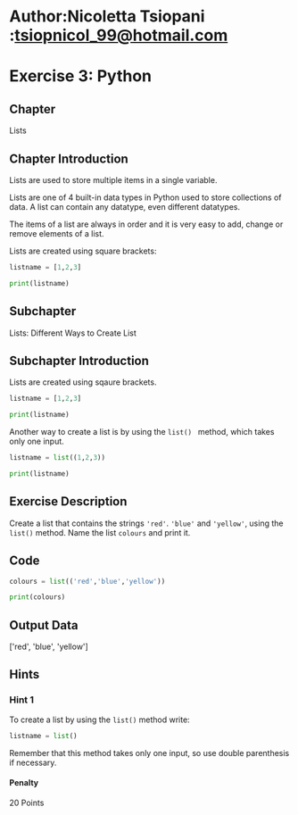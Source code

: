 # Author:Nicoletta Tsiopani :tsiopnicol_99@hotmail.com

# Exercise 3: Python

## Chapter
Lists

## Chapter Introduction
Lists are used to store multiple items in a single variable.

Lists are one of 4 built-in data types in Python used to store collections of data. A list can contain any datatype, even different datatypes.

The items of a list are always in order and it is very easy to add, change or remove elements of a list.

Lists are created using square brackets:

```python
listname = [1,2,3]

print(listname)
```

## Subchapter
Lists: Different Ways to Create List

## Subchapter Introduction
Lists are created using sqaure brackets.

```python
listname = [1,2,3]

print(listname)
```

Another way to create a list is by using the `list() ` method, which takes only one input.

```python
listname = list((1,2,3))

print(listname)
```

## Exercise Description
Create a list that contains the strings `'red'`. `'blue'` and  `'yellow'`, using the `list()` method. Name the list `colours` and print it.

## Code
```python
colours = list(('red','blue','yellow'))

print(colours)
```
## Output Data
['red', 'blue', 'yellow']


## Hints

### Hint 1
To create a list by using the `list()` method write:
```python
listname = list()
```
Remember that this method takes only one input, so use double parenthesis if necessary.

#### Penalty
20 Points